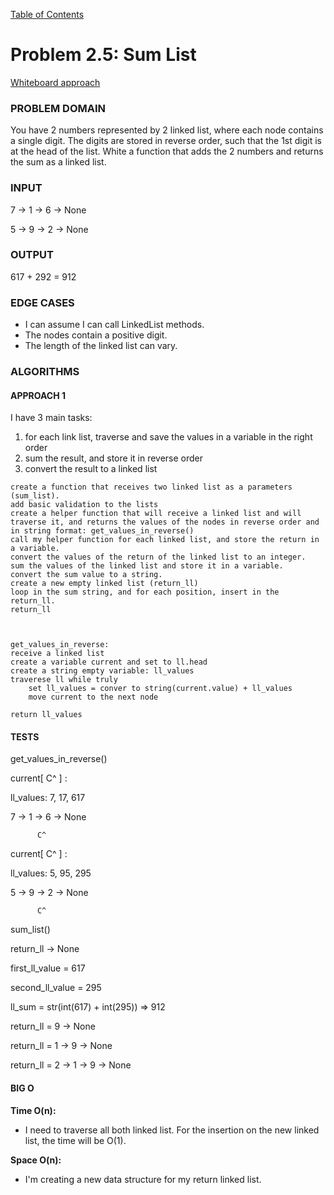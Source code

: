 [Table of Contents](../../README.md)


# Problem 2.5: Sum List
[Whiteboard approach](https://docs.google.com/document/d/1rjC8V7h_KN9GAm-5j0JyfK1WZnCO-tQW9X22_LdGpGI/edit?usp=sharing)

### PROBLEM DOMAIN

You have 2 numbers represented by 2 linked list, where each node contains a single digit. The digits are stored in reverse order, such that the 1st digit is at the head of the list. White a function that adds the 2 numbers and returns the sum as a linked list.

### INPUT
7 -> 1 -> 6 -> None


5 -> 9 -> 2 -> None

### OUTPUT
617 + 292 = 912

### EDGE CASES
- I can assume I can call LinkedList methods.
- The nodes contain a positive digit.
- The length of the linked list can vary.

### ALGORITHMS

#### APPROACH 1
I have 3 main tasks:
1. for each link list, traverse and save the values in a variable in the right order
1. sum the result, and store it in reverse order
1. convert the result to a linked list

```
create a function that receives two linked list as a parameters (sum_list).
add basic validation to the lists
create a helper function that will receive a linked list and will traverse it, and returns the values of the nodes in reverse order and in string format: get_values_in_reverse()
call my helper function for each linked list, and store the return in a variable.
convert the values of the return of the linked list to an integer.
sum the values of the linked list and store it in a variable.
convert the sum value to a string.
create a new empty linked list (return_ll)
loop in the sum string, and for each position, insert in the return_ll.
return_ll



get_values_in_reverse:
receive a linked list
create a variable current and set to ll.head
create a string empty variable: ll_values
traverese ll while truly
	set ll_values = conver to string(current.value) + ll_values
	move current to the next node

return ll_values

```

#### TESTS

get_values_in_reverse()

current[ C^ ] :

ll_values: 7, 17, 617

7 -> 1 -> 6 -> None

          C^

current[ C^ ] :

ll_values: 5, 95, 295

5 -> 9 -> 2 -> None

          C^


sum_list()

return_ll -> None

first_ll_value = 617

second_ll_value = 295

ll_sum = str(int(617) + int(295))  => 912


return_ll = 9 -> None

return_ll = 1 -> 9 -> None

return_ll = 2 -> 1 -> 9 -> None



#### BIG O
**Time O(n):**
- I need to traverse all both linked list. For the insertion on the new linked list, the time will be O(1).


**Space O(n):**
- I'm creating a new data structure for my return linked list.

